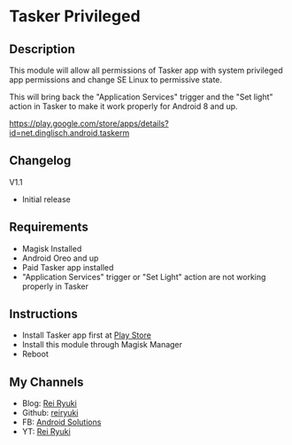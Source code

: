 # **Tasker Privileged**

## Description
This module will allow all permissions of Tasker app with system privileged app permissions and change SE Linux to permissive state.

This will bring back the "Application Services" trigger and the "Set light" action in Tasker to make it work properly for Android 8 and up.

https://play.google.com/store/apps/details?id=net.dinglisch.android.taskerm

## Changelog
V1.1
- Initial release

## Requirements
- Magisk Installed
- Android Oreo and up
- Paid Tasker app installed
- "Application Services" trigger or "Set Light" action are not working properly in Tasker

## Instructions
- Install Tasker app first at [Play Store](https://play.google.com/store/apps/details?id=net.dinglisch.android.taskerm)
- Install this module through Magisk Manager
- Reboot

## My Channels
- Blog: [Rei Ryuki](https://reiryuki.blogspot.com)
- Github: [reiryuki](https://github.com/reiryuki/MIUI-Libraries-Magisk-Module)
- FB: [Android Solutions](https://m.facebook.com/rikiirawan99/?ref=bookmarks)
- YT: [Rei Ryuki](https://www.youtube.com/channel/UCAZBR3IAu-MSLwGXkZPYxag)
